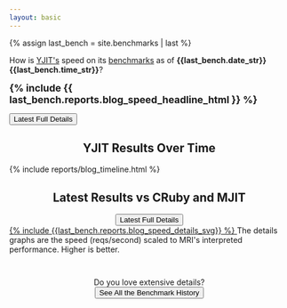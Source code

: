 ```yaml
---
layout: basic
---
```


{% assign last_bench = site.benchmarks | last %}

<div class="headline-box">

<p>
How is <a href="https://github.com/Shopify/yjit">YJIT's</a> speed on its <a href="https://github.com/Shopify/yjit-bench">benchmarks</a> as of <strong>{{last_bench.date_str}} {{last_bench.time_str}}</strong>?
</p>

<span style="font-weight: bold; font-size: 125%">{% include {{ last_bench.reports.blog_speed_headline_html }} %}</span>

<div class="headline-button">
  <a href="{{ last_bench.url | relative_url }}"><button>Latest Full Details</button></a>
</div>
</div>

<h2 style="text-align: center;">YJIT Results Over Time</h2>

<div class="timeline_report">
{% include reports/blog_timeline.html %}
</div>

<h2 style="text-align: center;">Latest Results vs CRuby and MJIT</h2>

<div style="text-align: center;">
  <a href="{{ last_bench.url | relative_url }}"><button>Latest Full Details</button></a>
</div>

<div>
<a href="{{ last_bench.url | relative_url }}">
{% include {{last_bench.reports.blog_speed_details_svg}} %}
</a>
The details graphs are the speed (reqs/second) scaled to MRI's interpreted performance. Higher is better.
</div>

<p style="text-align: center; margin-top: 3em;">
  Do you love extensive details? <br/>
  <a href="{{ "history" | relative_url }}"> <button>See All the Benchmark History</button></a>
</p>

<script>
  document.querySelectorAll("svg [data-tooltip]").forEach(function (elt) {
    elt.addEventListener("mousemove", (e) => { showSVGTooltip(e, e.target.getAttribute("data-tooltip")); });
  });
  document.querySelectorAll("svg [data-tooltip]").forEach(function (elt) {
    elt.addEventListener("mouseout", (e) => { hideSVGTooltip(); });
  });
</script>
